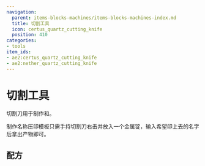 ```yaml
---
navigation:
  parent: items-blocks-machines/items-blocks-machines-index.md
  title: 切割工具
  icon: certus_quartz_cutting_knife
  position: 410
categories:
- tools
item_ids:
- ae2:certus_quartz_cutting_knife
- ae2:nether_quartz_cutting_knife
---
```


# 切割工具

<Row>
  <ItemImage id="certus_quartz_cutting_knife" scale="4" />

  <ItemImage id="nether_quartz_cutting_knife" scale="4" />
</Row>

切割刀用于制作<ItemLink id="name_press" />和<ItemLink id="cable_anchor" />。

制作名称压印模板只需手持切割刀右击并放入一个金属锭，输入希望印上去的名字后拿出产物即可。

## 配方

<Row>
  <RecipeFor id="certus_quartz_cutting_knife" />

  <RecipeFor id="nether_quartz_cutting_knife" />
</Row>